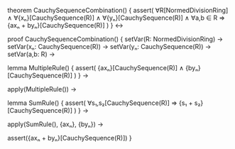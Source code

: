theorem CauchySequenceCombination() {
  assert(
    ∀R[NormedDivisionRing] ∧
    ∀{xₙ}[CauchySequence(R)] ∧
    ∀{yₙ}[CauchySequence(R)] ∧
    ∀a,b ∈ R ⇒
    {axₙ + byₙ}[CauchySequence(R)]
  )
} ↔

proof CauchySequenceCombination() {
  setVar(R: NormedDivisionRing) →
  setVar(xₙ: CauchySequence(R)) →
  setVar(yₙ: CauchySequence(R)) →
  setVar(a,b: R) →
  
  lemma MultipleRule() {
    assert(
      {axₙ}[CauchySequence(R)] ∧
      {byₙ}[CauchySequence(R)]
    )
  } →
  
  apply(MultipleRule()) →
  
  lemma SumRule() {
    assert(
      ∀s₁,s₂[CauchySequence(R)] ⇒
      {s₁ + s₂}[CauchySequence(R)]
    )
  } →
  
  apply(SumRule(), {axₙ}, {byₙ}) →
  
  assert({axₙ + byₙ}[CauchySequence(R)])
}